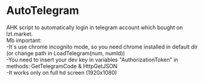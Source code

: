 # AutoTelegram
AHK script to automatically login in telegram account which bought on lzt.market.</br>
  Mb important:</br>
-It`s use chrome incognito mode, so you need chrome installed in default dir (or change path in LoadTelegram(num, numId))</br>
-You need to insert your dev key in variables "AuthorizationToken" in methods: GetTelegramCode & HttpGetJSON</br>
-It works only on full hd screen (1920x1080)</br>
